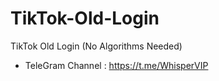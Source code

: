 # TikTok-Old-Login
TikTok Old Login (No Algorithms Needed)
- TeleGram Channel : https://t.me/WhisperVIP

